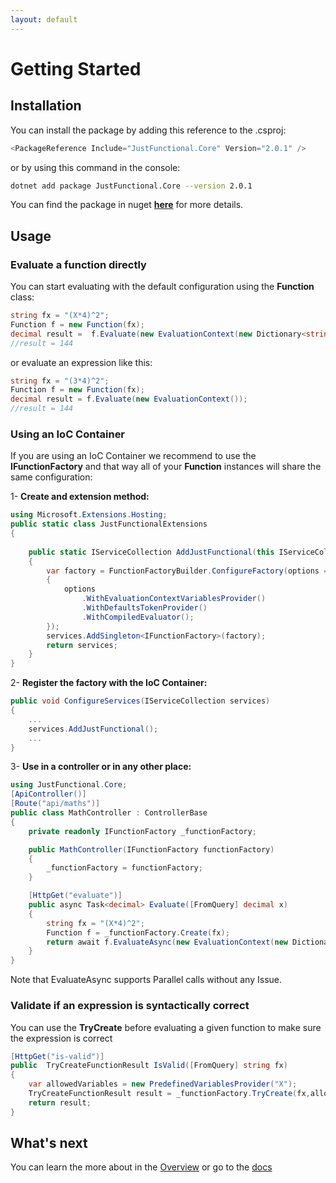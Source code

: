```yaml
---
layout: default
---
```


# Getting Started

## Installation

You can install the package by adding this reference to the .csproj:

```C#
<PackageReference Include="JustFunctional.Core" Version="2.0.1" />
```

or by using this command in the console:

```bash
dotnet add package JustFunctional.Core --version 2.0.1
```

You can find the package in nuget **[here](https://www.nuget.org/packages/JustFunctional.Core/)** for more details.

## Usage

### Evaluate a function directly

You can start evaluating with the default configuration using the **Function** class:

```C#
string fx = "(X*4)^2";
Function f = new Function(fx);
decimal result =  f.Evaluate(new EvaluationContext(new Dictionary<string, decimal>() { ["X"] = 3 }));
//result = 144
```

or evaluate an expression like this:

```C#
string fx = "(3*4)^2";
Function f = new Function(fx);
decimal result = f.Evaluate(new EvaluationContext());
//result = 144
```

### Using an IoC Container

If you are using an IoC Container we recommend to use the **IFunctionFactory** and that way all of your **Function** instances will share the same configuration:

1- **Create and extension method:**

```C#
using Microsoft.Extensions.Hosting;
public static class JustFunctionalExtensions
{
    
    public static IServiceCollection AddJustFunctional(this IServiceCollection services)
    {
        var factory = FunctionFactoryBuilder.ConfigureFactory(options =>
        {
            options
                .WithEvaluationContextVariablesProvider()
                .WithDefaultsTokenProvider()
                .WithCompiledEvaluator();
        });
        services.AddSingleton<IFunctionFactory>(factory);
        return services;
    }
}
```

2- **Register the factory with the IoC Container:**

```C#
public void ConfigureServices(IServiceCollection services)
{
    ...
    services.AddJustFunctional();
    ...
}
```

3- **Use in a controller or in any other place:**

```C#
using JustFunctional.Core;
[ApiController()]
[Route("api/maths")]
public class MathController : ControllerBase
{
    private readonly IFunctionFactory _functionFactory;

    public MathController(IFunctionFactory functionFactory)
    {
        _functionFactory = functionFactory;
    }

    [HttpGet("evaluate")]
    public async Task<decimal> Evaluate([FromQuery] decimal x)
    {
        string fx = "(X*4)^2";
        Function f = _functionFactory.Create(fx);
        return await f.EvaluateAsync(new EvaluationContext(new Dictionary<string, decimal>() {["X"] = x}));
    }
}
```

Note that EvaluateAsync supports Parallel calls without any Issue.

### Validate if an expression is syntactically correct

You can use the **TryCreate** before evaluating a given function to make sure the expression is correct

```C#
[HttpGet("is-valid")]
public  TryCreateFunctionResult IsValid([FromQuery] string fx)
{
    var allowedVariables = new PredefinedVariablesProvider("X");
    TryCreateFunctionResult result = _functionFactory.TryCreate(fx,allowedVariables);
    return result;
}
```

## What's next

You can learn the more about in the [Overview](the-big-picture.html) or go to the [docs](../)
